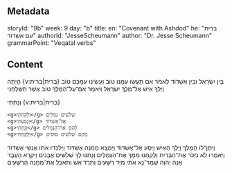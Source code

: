 ## Metadata
storyId: "9b"
week: 9
day: "b"
title:
  en: "Covenant with Ashdod"
  he: "ברית עם אשדוד"
authorId: "JesseScheumann"
author: "Dr. Jesse Scheumann"
grammarPoint: "Veqatal verbs"

## Content
הָיְתָה {v:בְרִית|ברית} בֵּין יִשְׂרָאֵל וּבֵין אַשְׁדּוֹד לֵאמֹר
		אִם תַּעֲשׂוּ עִמָּנוּ טוֹב
	<g>וְעָשִׂינוּ</g> עִמָּכֶם טוֹב
וַיֵּלֶךְ אִישׁ אֶל־מֶלֶךְ יִשְׂרָאֵל
וַיֹּאמֶר
		אִם־עַל־הַמֶּלֶךְ טוֹב
	אֲשֶׁר תִּשְׁלָחֵנִי

<g>וְנָתַתִּי</g>
{v:בְרִית|ברית}

	<g>וְלָקַחְתִּי</g> שְׁלֹשִׁים גְּמַלִּים
	<g>וְנָסַעְתִּי</g> אֶל־אַשְׁדּוֹד
	<g>וְנָתַתִּי</g> לָהֶם אֶת־הַגְּמַלִּים
	<g>וְלָקַחְתִּי</g> מֵהֶם שְׁלֹשִׁים סוּסִים
וַיִּתֶּן־לוֹ הַמֶּלֶךְ
וַיֵּלֶךְ הָאִישׁ
וַיִּסַּע אֶל־אַשְׁדּוֹד
וַיִּמְצָא מַחֲנֶה אַשְׁדּוֹד
וַיִּלְכְּדוּ אֹתוֹ אַנְשֵׁי אַשְׁדּוֹד
וַיֹּאמְרוּ
	לֹא נִזְכֹּר אֶת־הַבְּרִית
	וְלָקַחְנוּ מִמְּךָ אֶת־הַגְּמַלִּים
	וְנָתַנּוּ לְךָ שְׁלֹשִׁים אֲבָנִים
וַיִּקְרָא הָעֶבֶד
	אָנָּה יְהוָה שְׁמָר־נָא אֹתִי מִיַּד רְשָׁעִים
וַתֵּרֶד אֵשׁ
וַתֹּאכַל אֶת־מַחֲנֵה הָרְשָׁעִים
